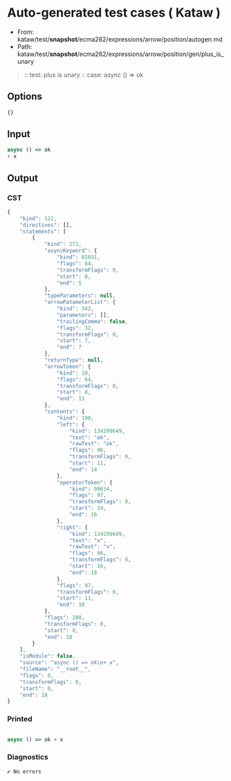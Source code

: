 # Auto-generated test cases ( Kataw )
- From: kataw/test/__snapshot__/ecma262/expressions/arrow/position/autogen.md
- Path: kataw/test/__snapshot__/ecma262/expressions/arrow/position/gen/plus_is_unary
> :: test: plus is unary
> :: case: async () => ok
## Options

`````js
{}
`````
## Input

`````js
async () => ok
+ x
`````
## Output

### CST

```javascript
{
    "kind": 122,
    "directives": [],
    "statements": [
        {
            "kind": 271,
            "asyncKeyword": {
                "kind": 82031,
                "flags": 64,
                "transformFlags": 0,
                "start": 0,
                "end": 5
            },
            "typeParameters": null,
            "arrowPatameterList": {
                "kind": 342,
                "parameters": [],
                "trailingComma": false,
                "flags": 32,
                "transformFlags": 0,
                "start": 7,
                "end": 7
            },
            "returnType": null,
            "arrowToken": {
                "kind": 10,
                "flags": 64,
                "transformFlags": 0,
                "start": 8,
                "end": 11
            },
            "contents": {
                "kind": 198,
                "left": {
                    "kind": 134299649,
                    "text": "ok",
                    "rawText": "ok",
                    "flags": 96,
                    "transformFlags": 0,
                    "start": 11,
                    "end": 14
                },
                "operatorToken": {
                    "kind": 99634,
                    "flags": 97,
                    "transformFlags": 0,
                    "start": 14,
                    "end": 16
                },
                "right": {
                    "kind": 134299649,
                    "text": "x",
                    "rawText": "x",
                    "flags": 96,
                    "transformFlags": 0,
                    "start": 16,
                    "end": 18
                },
                "flags": 97,
                "transformFlags": 0,
                "start": 11,
                "end": 18
            },
            "flags": 288,
            "transformFlags": 0,
            "start": 0,
            "end": 18
        }
    ],
    "isModule": false,
    "source": "async () => ok\n+ x",
    "fileName": "__root__",
    "flags": 0,
    "transformFlags": 0,
    "start": 0,
    "end": 18
}
```

### Printed

```javascript

async () => ok + x
```

### Diagnostics

```javascript
✔ No errors
```

